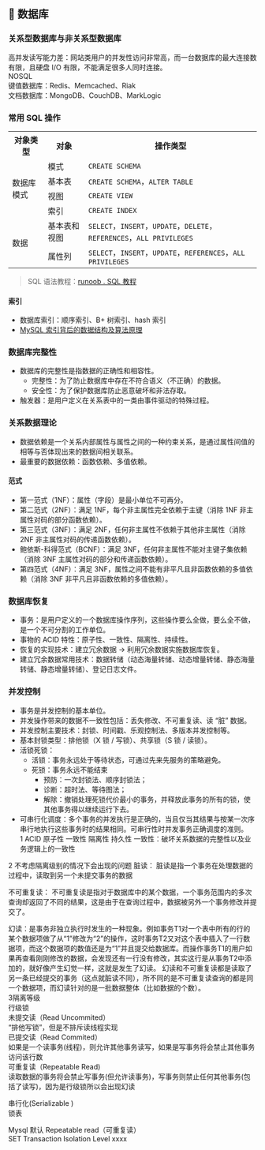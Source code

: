 ## 💾 数据库


### 关系型数据库与非关系型数据库

 高并发读写能力差：网站类用户的并发性访问非常高，而一台数据库的最大连接数有限，且硬盘 I/O 有限，不能满足很多人同时连接。  
 NOSQL  
 键值数据库：Redis、Memcached、Riak  
 文档数据库：MongoDB、CouchDB、MarkLogic  


### 常用 SQL 操作

<table>
  <tr>
    <th>对象类型</th>
    <th>对象</th>
    <th>操作类型</th>
  </tr>
  <tr>
    <td rowspan="4">数据库模式</td>
    <td>模式</td>
    <td><code>CREATE SCHEMA</code></td>
  </tr>
  <tr>
    <td>基本表</td>
    <td><code>CREATE SCHEMA</code>，<code>ALTER TABLE</code></td>
  </tr>
    <tr>
    <td>视图</td>
    <td><code>CREATE VIEW</code></td>
  </tr>
    <tr>
    <td>索引</td>
    <td><code>CREATE INDEX</code></td>
  </tr>
    <tr>
    <td rowspan="2">数据</td>
    <td>基本表和视图</td>
    <td><code>SELECT</code>，<code>INSERT</code>，<code>UPDATE</code>，<code>DELETE</code>，<code>REFERENCES</code>，<code>ALL PRIVILEGES</code></td>
  </tr>
    <tr>
    <td>属性列</td>
    <td><code>SELECT</code>，<code>INSERT</code>，<code>UPDATE</code>，<code>REFERENCES</code>，<code>ALL PRIVILEGES</code></td>
  </tr>
</table>

> SQL 语法教程：[runoob . SQL 教程](http://www.runoob.com/sql/sql-tutorial.html)



#### 索引

* 数据库索引：顺序索引、B+ 树索引、hash 索引
* [MySQL 索引背后的数据结构及算法原理](http://blog.codinglabs.org/articles/theory-of-mysql-index.html)


### 数据库完整性

* 数据库的完整性是指数据的正确性和相容性。
    * 完整性：为了防止数据库中存在不符合语义（不正确）的数据。
    * 安全性：为了保护数据库防止恶意破坏和非法存取。
* 触发器：是用户定义在关系表中的一类由事件驱动的特殊过程。

### 关系数据理论

* 数据依赖是一个关系内部属性与属性之间的一种约束关系，是通过属性间值的相等与否体现出来的数据间相关联系。
* 最重要的数据依赖：函数依赖、多值依赖。

#### 范式

* 第一范式（1NF）：属性（字段）是最小单位不可再分。
* 第二范式（2NF）：满足 1NF，每个非主属性完全依赖于主键（消除 1NF 非主属性对码的部分函数依赖）。
* 第三范式（3NF）：满足 2NF，任何非主属性不依赖于其他非主属性（消除 2NF 非主属性对码的传递函数依赖）。
* 鲍依斯-科得范式（BCNF）：满足 3NF，任何非主属性不能对主键子集依赖（消除 3NF 主属性对码的部分和传递函数依赖）。
* 第四范式（4NF）：满足 3NF，属性之间不能有非平凡且非函数依赖的多值依赖（消除 3NF 非平凡且非函数依赖的多值依赖）。

### 数据库恢复

* 事务：是用户定义的一个数据库操作序列，这些操作要么全做，要么全不做，是一个不可分割的工作单位。
* 事物的 ACID 特性：原子性、一致性、隔离性、持续性。
* 恢复的实现技术：建立冗余数据 -> 利用冗余数据实施数据库恢复。
* 建立冗余数据常用技术：数据转储（动态海量转储、动态增量转储、静态海量转储、静态增量转储）、登记日志文件。

### 并发控制

* 事务是并发控制的基本单位。
* 并发操作带来的数据不一致性包括：丢失修改、不可重复读、读 “脏” 数据。
* 并发控制主要技术：封锁、时间戳、乐观控制法、多版本并发控制等。
* 基本封锁类型：排他锁（X 锁 / 写锁）、共享锁（S 锁 / 读锁）。
* 活锁死锁：
    * 活锁：事务永远处于等待状态，可通过先来先服务的策略避免。
    * 死锁：事务永远不能结束
        * 预防：一次封锁法、顺序封锁法；
        * 诊断：超时法、等待图法；
        * 解除：撤销处理死锁代价最小的事务，并释放此事务的所有的锁，使其他事务得以继续运行下去。
* 可串行化调度：多个事务的并发执行是正确的，当且仅当其结果与按某一次序串行地执行这些事务时的结果相同。可串行性时并发事务正确调度的准则。  
1
ACID 
原子性 一致性 隔离性 持久性
一致性：破坏关系数据的完整性以及业务逻辑上的一致性

2 不考虑隔离级别的情况下会出现的问题
脏读： 脏读是指一个事务在处理数据的过程中，读取到另一个未提交事务的数据

不可重复读： 不可重复读是指对于数据库中的某个数据，一个事务范围内的多次查询却返回了不同的结果，这是由于在查询过程中，数据被另外一个事务修改并提交了。

幻读：是事务非独立执行时发生的一种现象。例如事务T1对一个表中所有的行的某个数据项做了从“1”修改为“2”的操作，这时事务T2又对这个表中插入了一行数据项，而这个数据项的数值还是为“1”并且提交给数据库。而操作事务T1的用户如果再查看刚刚修改的数据，会发现还有一行没有修改，其实这行是从事务T2中添加的，就好像产生幻觉一样，这就是发生了幻读。
幻读和不可重复读都是读取了另一条已经提交的事务（这点就脏读不同），所不同的是不可重复读查询的都是同一个数据项，而幻读针对的是一批数据整体（比如数据的个数）。  
3隔离等级  
行级锁  
未提交读（Read Uncommited）  
“排他写锁”，但是不排斥读线程实现  
已提交读（Read Commited）  
如果是一个读事务(线程)，则允许其他事务读写，如果是写事务将会禁止其他事务访问该行数  
可重复读（Repeatable Read)  
读取数据的事务将会禁止写事务(但允许读事务)，写事务则禁止任何其他事务(包括了读写)，因为是行级锁所以会出现幻读  

串行化(Serializable )  
锁表  

Mysql 默认 Repeatable read（可重复读）  
SET Transaction Isolation Level xxxx  
<a id="design-pattern"></a>
